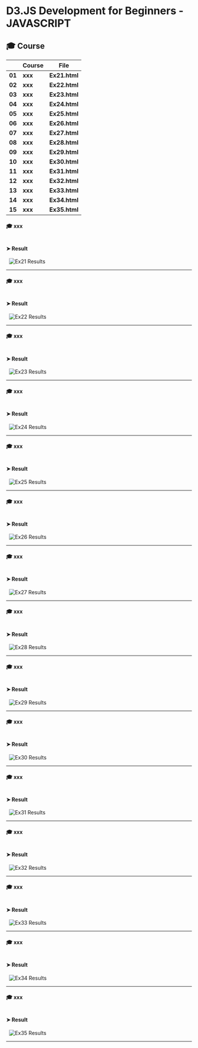 

# D3.JS Development for Beginners - JAVASCRIPT

## 🎓 Course

|      |	**Course** |	**File** |
| ---- | ---- | ---- |
| **01**	| **xxx** | **Ex21.html** |
| **02**	| **xxx** | **Ex22.html** |
| **03**	| **xxx** | **Ex23.html** |
| **04**	| **xxx** | **Ex24.html** |
| **05**	| **xxx** | **Ex25.html** |
| **06**	| **xxx** | **Ex26.html** |
| **07**	| **xxx** | **Ex27.html** |
| **08**	| **xxx** | **Ex28.html** |
| **09**	| **xxx** | **Ex29.html** |
| **10**	| **xxx** | **Ex30.html** |
| **11**	| **xxx** | **Ex31.html** |
| **12**	| **xxx** | **Ex32.html** |
| **13**	| **xxx** | **Ex33.html** |
| **14**	| **xxx** | **Ex34.html** |
| **15**	| **xxx** | **Ex35.html** |


#### 🎓 xxx


```Ex21.html


```


#### ➤ Result

&nbsp; <img src="./Images/Ex21 Results.png" alt="Ex21 Results"/>

___




#### 🎓 xxx

```Ex22.html

```


#### ➤ Result

&nbsp; <img src="./Images/Ex22 Results.png" alt="Ex22 Results"/>

___




#### 🎓 xxx


```Ex23.html

```


#### ➤ Result

&nbsp; <img src="./Images/Ex23 Results.png" alt="Ex23 Results"/>

___




#### 🎓 xxx


```Ex24.html

```


#### ➤ Result

&nbsp; <img src="./Images/Ex24 Results.png" alt="Ex24 Results"/>

___




#### 🎓 xxx


```Ex25.html

```


#### ➤ Result

&nbsp; <img src="./Images/Ex25 Results.png" alt="Ex25 Results"/>

___


#### 🎓 xxx



```Ex26.html

```


#### ➤ Result

&nbsp; <img src="./Images/Ex26 Results.png" alt="Ex26 Results"/>

___





#### 🎓 xxx

```Ex27.html

```


#### ➤ Result

&nbsp; <img src="./Images/Ex27 Results.png" alt="Ex27 Results"/>

___






#### 🎓 xxx

```Ex28.html

```


#### ➤ Result

&nbsp; <img src="./Images/Ex28 Results.png" alt="Ex28 Results"/>

___




#### 🎓 xxx

```Ex29.html

```


#### ➤ Result

&nbsp; <img src="./Images/Ex29 Results.png" alt="Ex29 Results"/>

___




#### 🎓 xxx

```Ex30.html

```


#### ➤ Result

&nbsp; <img src="./Images/Ex30 Results.png" alt="Ex30 Results"/>

___





#### 🎓 xxx

```Ex31.html

```


#### ➤ Result

&nbsp; <img src="./Images/Ex31 Results.png" alt="Ex31 Results"/>

___






#### 🎓 xxx

```Ex32.html

```


#### ➤ Result

&nbsp; <img src="./Images/Ex32 Results.png" alt="Ex32 Results"/>

___






#### 🎓 xxx

```Ex33.html

```


#### ➤ Result

&nbsp; <img src="./Images/Ex33 Results.png" alt="Ex33 Results"/>

___







#### 🎓 xxx

```Ex34.html

```


#### ➤ Result

&nbsp; <img src="./Images/Ex34 Results.png" alt="Ex34 Results"/>

___








#### 🎓 xxx

```Ex35.html

```


#### ➤ Result

&nbsp; <img src="./Images/Ex35 Results.png" alt="Ex35 Results"/>

___
